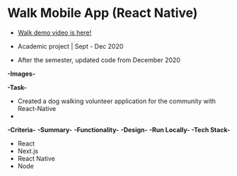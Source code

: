 # Walk Mobile App (React Native)

- [Walk demo video is here!](https://bit.ly/38l8hrB)

- Academic project | Sept - Dec 2020
- After the semester, updated code from December 2020

**-Images-**


  
**-Task-**
-	Created a dog walking volunteer application for the community with React-Native
-	
**-Criteria-**
**-Summary-**
**-Functionality-**
**-Design-**
**-Run Locally-**
**-Tech Stack-**
- React
- Next.js
- React Native
- Node
